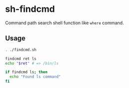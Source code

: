 # sh-findcmd

Command path search shell function like `where` command.

## Usage

```sh
. ./findcmd.sh

findcmd ret ls
echo "$ret" # => /bin/ls

if findcmd ls; then
  echo "Found ls command"
fi
```
